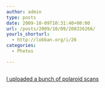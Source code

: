 ```yaml
---
author: admin
type: posts
date: 2009-10-09T10:31:40+00:00
url: /posts/2009/10/09/208326266/
yourls_shorturl:
  - http://lobban.org/i/26
categories:
  - Photos

---
```

<div class="figure">
  <img src="https://lobban.org/wp-content/uploads/2011/06/tumblr_kr8t8s4Qlr1qzrl7bo1_500.jpg" alt="" />
</div>

[I uploaded a bunch of polaroid scans][1]

 [1]: http://www.flickr.com/photos/nonimage/sets/72157622423355223/